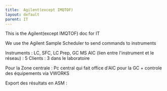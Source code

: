 ```yaml
---
title:  Agilent(except IMQTOF)
layout: default
parent: IT
---
```


This is the  Agilent(except IMQTOF) doc for IT

We use the Agilent Sample Scheduler to send commands to instruments 

Instruments : LC, SFC, LC Prep, GC MS
AIC (lien entre l'instrument et le réseau) : 5
Clients : 3 dans le laboratoire

Pour la Zone centrale : Pc central qui fait office d'AIC pour la GC + controle des équipements via VWORKS

Export des résultats en ASM : 

